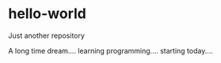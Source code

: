 # hello-world
Just another repository

A long time dream.... learning programming.... starting today....
